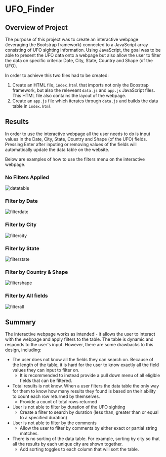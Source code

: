 # UFO_Finder

## Overview of Project
The purpose of this project was to create an interactive webpage (leveraging the Bootstrap framework) connected to a JavaScript array consisting of UFO sighting information. Using JavaScript, the goal was to be able to present the UFO data onto a webpage but also allow the user to filter the data on specific criteria: Date, City, State, Country and Shape (of the UFO).

In order to achieve this two files had to be created:
1. Create an HTML file, ```index.html``` that imports not only the Boostrap framework, but also the releveant ```data.js``` and ```app.js``` JavaScript files. This HTML file also contains the layout of the webpage.
2. Create an ```app.js``` file which iterates through ```data.js``` and builds the data table in ```index.html```

## Results
In order to use the interactive webpage all the user needs to do is input values in the Date, City, State, Country and Shape (of the UFO) fields. Pressing Enter after inputing or removing values of the fields will automatically update the data table on the website.

Below are examples of how to use the filters menu on the interactive webpage.

### No Filters Applied
![datatable](https://user-images.githubusercontent.com/89284280/141701318-3626fb95-f608-44d1-b806-a4db7874a686.PNG)

### Filter by Date
![filterdate](https://user-images.githubusercontent.com/89284280/141701294-a21ee731-0edc-4c9b-a6ce-412409b104aa.PNG)

### Filter by City
![filtercity](https://user-images.githubusercontent.com/89284280/141701304-0259124c-a416-434e-9167-e58d7fc6f1e8.PNG)

### Filter by State
![filterstate](https://user-images.githubusercontent.com/89284280/141701312-974ef85e-ef8e-415a-8dad-a4722c3c600b.PNG)

### Filter by Country & Shape
![filtershape](https://user-images.githubusercontent.com/89284280/141701326-22a85aa1-134f-47bc-93e0-4cfc71ee6df6.PNG)

### Filter by All fields
![filterall](https://user-images.githubusercontent.com/89284280/141701773-b2b4f097-4afa-486b-99ff-dfb6fcf1c3c7.PNG)


## Summary
The interactive webpage works as intended - it allows the user to interact with the webpage and apply filters to the table. The table is dynamic and responds to the user's input. However, there are some drawbacks to this design, including:
- The user does not know all the fields they can search on. Because of the length of the table, it is hard for the user to know exactly all the field values they can input to filter on.
  - It is recommended to instead provide a pull down menu of all eliglble fields that can be filtered.   
- Total results is not know. When a user filters the data table the only way for them to know how many results they found is based on their ability to count each row returned by themselves.
  - Provide a count of total rows returned
- User is not able to filter by duration of the UFO sighting
  - Create a filter to search by duration (less than, greater than or equal to a specified duration)
- User is not able to filter by the comments
  - Allow the user to filter by comments by either exact or partial string matches.
- There is no sorting of the data table. For example, sorting by city so that all the results by each unique city are shown together.
  - Add sorting toggles to each column that will sort the table.
